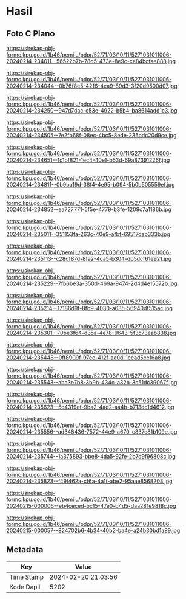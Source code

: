 # Hasil

## Foto C Plano

https://sirekap-obj-formc.kpu.go.id/1b46/pemilu/pdpr/52/71/03/10/11/5271031011006-20240214-234011--56522b7b-78d5-473e-8e9c-ce84bcfae888.jpg

https://sirekap-obj-formc.kpu.go.id/1b46/pemilu/pdpr/52/71/03/10/11/5271031011006-20240214-234044--0b76f8e5-4216-4ea9-89d3-3f20d9500d07.jpg

https://sirekap-obj-formc.kpu.go.id/1b46/pemilu/pdpr/52/71/03/10/11/5271031011006-20240214-234250--947d7dac-c53e-4922-b5b4-ba8614add1c3.jpg

https://sirekap-obj-formc.kpu.go.id/1b46/pemilu/pdpr/52/71/03/10/11/5271031011006-20240214-234505--7e2fb68f-08ec-4bc5-8ede-235bdc20d9ce.jpg

https://sirekap-obj-formc.kpu.go.id/1b46/pemilu/pdpr/52/71/03/10/11/5271031011006-20240214-234651--1c1bf821-1ec4-40e1-b53d-69a87391226f.jpg

https://sirekap-obj-formc.kpu.go.id/1b46/pemilu/pdpr/52/71/03/10/11/5271031011006-20240214-234811--0b9ba19d-38f4-4e95-b094-5b0b505559ef.jpg

https://sirekap-obj-formc.kpu.go.id/1b46/pemilu/pdpr/52/71/03/10/11/5271031011006-20240214-234852--ea727771-5f5e-4779-b3fe-1209c7a1186b.jpg

https://sirekap-obj-formc.kpu.go.id/1b46/pemilu/pdpr/52/71/03/10/11/5271031011006-20240214-235011--351153fa-263c-40e9-afbf-69517dab333b.jpg

https://sirekap-obj-formc.kpu.go.id/1b46/pemilu/pdpr/52/71/03/10/11/5271031011006-20240214-235113--c28df87d-8fa2-4ca5-b304-db5dcf61e921.jpg

https://sirekap-obj-formc.kpu.go.id/1b46/pemilu/pdpr/52/71/03/10/11/5271031011006-20240214-235229--7fb6be3a-350d-469a-9474-2d4d4e15572b.jpg

https://sirekap-obj-formc.kpu.go.id/1b46/pemilu/pdpr/52/71/03/10/11/5271031011006-20240214-235214--17186d9f-8fb9-4030-a635-56940df515ac.jpg

https://sirekap-obj-formc.kpu.go.id/1b46/pemilu/pdpr/52/71/03/10/11/5271031011006-20240214-235301--70be3f64-d35a-4e78-9643-5f3c73eab838.jpg

https://sirekap-obj-formc.kpu.go.id/1b46/pemilu/pdpr/52/71/03/10/11/5271031011006-20240214-235448--0ff8909f-97ee-412f-aa0d-1eead5cc16a8.jpg

https://sirekap-obj-formc.kpu.go.id/1b46/pemilu/pdpr/52/71/03/10/11/5271031011006-20240214-235543--aba3e7b8-3b9b-434c-a32b-3c51dc39067f.jpg

https://sirekap-obj-formc.kpu.go.id/1b46/pemilu/pdpr/52/71/03/10/11/5271031011006-20240214-235623--5c4319ef-9ba2-4ad2-aa4b-b713dc1d4612.jpg

https://sirekap-obj-formc.kpu.go.id/1b46/pemilu/pdpr/52/71/03/10/11/5271031011006-20240214-235556--ad348436-7572-44e9-a670-c837e81b109e.jpg

https://sirekap-obj-formc.kpu.go.id/1b46/pemilu/pdpr/52/71/03/10/11/5271031011006-20240214-235744--1a375893-bbe8-4da5-92fe-2b7d9f96808c.jpg

https://sirekap-obj-formc.kpu.go.id/1b46/pemilu/pdpr/52/71/03/10/11/5271031011006-20240214-235823--f49f462a-cf6a-4a1f-abe2-95aae8568208.jpg

https://sirekap-obj-formc.kpu.go.id/1b46/pemilu/pdpr/52/71/03/10/11/5271031011006-20240215-000006--eb4ceced-bc15-47e0-b4d5-daa281e9818c.jpg

https://sirekap-obj-formc.kpu.go.id/1b46/pemilu/pdpr/52/71/03/10/11/5271031011006-20240215-000057--824702b6-4b34-40b2-ba4e-a24b30bd1a89.jpg


## Metadata

| Key        | Value               |
| ---------- | ------------------- |
| Time Stamp | 2024-02-20 21:03:56 |
| Kode Dapil | 5202                |



